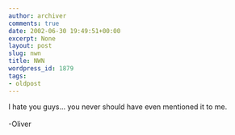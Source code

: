 ```yaml
---
author: archiver
comments: true
date: 2002-06-30 19:49:51+00:00
excerpt: None
layout: post
slug: nwn
title: NWN
wordpress_id: 1879
tags:
- oldpost
---
```


I hate you guys... you never should have even mentioned it to me.<br /><br />-Oliver